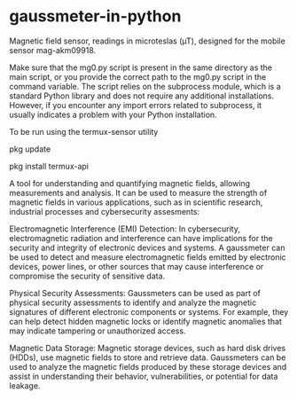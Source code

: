 # gaussmeter-in-python
Magnetic field sensor, readings in microteslas (µT), designed for the mobile sensor mag-akm09918.

Make sure that the mg0.py script is present in the same directory as the main script, or you provide the correct path to the mg0.py script in the command variable.
The script relies on the subprocess module, which is a standard Python library and does not require any additional installations. However, if you encounter any import errors related to subprocess, it usually indicates a problem with your Python installation.

To be run using the termux-sensor utility

pkg update

pkg install termux-api


A tool for understanding and quantifying magnetic fields, allowing measurements and analysis.
It can be used to measure the strength of magnetic fields in various applications, such as in scientific research, industrial processes and cybersecurity assesments:

Electromagnetic Interference (EMI) Detection: In cybersecurity, electromagnetic radiation and interference can have implications for the security and integrity of electronic devices and systems. A gaussmeter can be used to detect and measure electromagnetic fields emitted by electronic devices, power lines, or other sources that may cause interference or compromise the security of sensitive data.

Physical Security Assessments: Gaussmeters can be used as part of physical security assessments to identify and analyze the magnetic signatures of different electronic components or systems. For example, they can help detect hidden magnetic locks or identify magnetic anomalies that may indicate tampering or unauthorized access.

Magnetic Data Storage: Magnetic storage devices, such as hard disk drives (HDDs), use magnetic fields to store and retrieve data. Gaussmeters can be used to analyze the magnetic fields produced by these storage devices and assist in understanding their behavior, vulnerabilities, or potential for data leakage.
